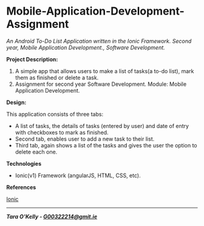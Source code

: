 # Mobile-Application-Development-Assignment
*An Android To-Do List Application written in the Ionic Framework. Second year, Mobile Application Development., Software Development.*

**Project Description:** 

1. A simple app that allows users to make a list of tasks(a to-do list), mark them as finished or delete a task.
2. Assignment for second year Software Development. Module: Mobile Application Development.

**Design:**
 
This application consists of three tabs:

* A list of tasks, the details of tasks (entered by user) and date of entry with checkboxes to mark as finished.
* Second tab, enables user to add a new task to their list.
* Third tab, again shows a list of the tasks and gives the user the option to delete each one.

**Technologies**

* Ionic(v1) Framework (angularJS, HTML, CSS, etc).

**References** 

[Ionic](http://ionicframework.com/docs/v1/)

-----

__*Tara O'Kelly - G00322214@gmit.ie*__
